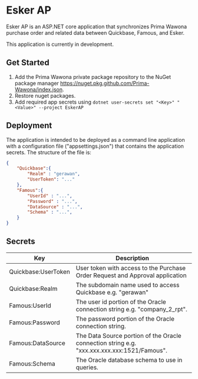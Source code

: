 # Esker AP

Esker AP is an ASP.NET core application that synchronizes Prima Wawona purchase order and related data between Quickbase, Famous, 
and Esker.

This application is currently in development.

## Get Started

1. Add the Prima Wawona private package repository to the NuGet package manager https://nuget.pkg.github.com/Prima-Wawona/index.json.
1. Restore nuget packages. 
1. Add required app secrets using `dotnet user-secrets set "<Key>" "<Value>" --project EskerAP`

## Deployment
The application is intended to be deployed as a command line application with a configuration file ("appsettings.json") that contains 
the application secrets.  The structure of the file is:

```json
{
	"Quickbase":{
		"Realm" : "gerawan",
		"UserToken": "..."
	},
	"Famous":{
		"UserId" : "...",
		"Password" : "...",
		"DataSource" : "...",
		"Schema" : "...",
	}
}
```
## Secrets
| Key | Description |
|-----|-------------|
| Quickbase:UserToken | User token with access to the Purchase Order Request and Approval application |
| Quickbase:Realm | The subdomain name used to access Quickbase e.g. "gerawan" |
| Famous:UserId | The user id portion of the Oracle connection string e.g. "company_2_rpt". |
| Famous:Password | The password portion of the Oracle connection string. |
| Famous:DataSource | The Data Source portion of the Oracle connection string e.g. "xxx.xxx.xxx.xxx:1521/Famous". |
| Famous:Schema | The Oracle database schema to use in queries. |
